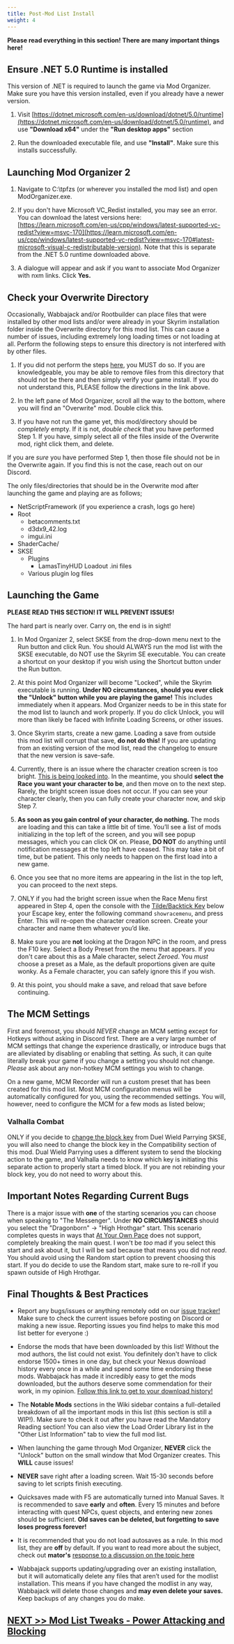 ```yaml
---
title: Post-Mod List Install
weight: 4
---
```

**Please read everything in this section! There are many important things here!**

## Ensure .NET 5.0 Runtime is installed

This version of .NET is required to launch the game via Mod Organizer. Make sure you have this version installed, even if you already have a newer version.

1. Visit [https://dotnet.microsoft.com/en-us/download/dotnet/5.0/runtime](https://dotnet.microsoft.com/en-us/download/dotnet/5.0/runtime), and use **"Download x64"** under the **"Run desktop apps"** section

2. Run the downloaded executable file, and use **"Install"**. Make sure this installs successfully.

## Launching Mod Organizer 2

1. Navigate to C:\tpfzs (or wherever you installed the mod list) and open ModOrganizer.exe.

2. If you don't have Microsoft VC_Redist installed, you may see an error. You can download the latest versions here: [https://learn.microsoft.com/en-us/cpp/windows/latest-supported-vc-redist?view=msvc-170](https://learn.microsoft.com/en-us/cpp/windows/latest-supported-vc-redist?view=msvc-170#latest-microsoft-visual-c-redistributable-version). Note that this is separate from the .NET 5.0 runtime downloaded above.

3. A dialogue will appear and ask if you want to associate Mod Organizer with nxm links. Click **Yes.**

## Check your Overwrite Directory

Occasionally, Wabbajack and/or Rootbuilder can place files that were installed by other mod lists and/or were already in your Skyrim installation folder inside the Overwrite directory for this mod list. This can cause a number of issues, including extremely long loading times or not loading at all. Perform the following steps to ensure this directory is not interfered with by other files.

1. If you did not perform the steps [here](../clean), you MUST do so. If you are knowledgeable, you may be able to remove files from this directory that should not be there and then simply verify your game install. If you do not understand this, PLEASE follow the directions in the link above.

2. In the left pane of Mod Organizer, scroll all the way to the bottom, where you will find an "Overwrite" mod. Double click this.

3. If you have not run the game yet, this mod/directory should be *completely* empty. If it is not, *double check* that you have performed Step 1. If you have, simply select all of the files inside of the Overwrite mod, right click them, and delete.

If you are *sure* you have performed Step 1, then those file should not be in the Overwrite again. If you find this is not the case, reach out on our Discord.

The only files/directories that should be in the Overwrite mod after launching the game and playing are as follows;

- NetScriptFramework (if you experience a crash, logs go here)
- Root
  - betacomments.txt
  - d3dx9_42.log
  - imgui.ini
- ShaderCache/
- SKSE
  - Plugins
    - LamasTinyHUD Loadout .ini files
  - Various plugin log files

## Launching the Game

**PLEASE READ THIS SECTION! IT WILL PREVENT ISSUES!**

The hard part is nearly over. Carry on, the end is in sight!

1. In Mod Organizer 2, select SKSE from the drop-down menu next to the Run button and click Run. You should ALWAYS run the mod list with the SKSE executable, do NOT use the Skyrim SE executable. You can create a shortcut on your desktop if you wish using the Shortcut button under the Run button.

2. At this point Mod Organizer will become "Locked", while the Skyrim executable is running. **Under NO circumstances, should you ever click the "Unlock" button while you are playing the game!** This includes immediately when it appears. Mod Organizer needs to be in this state for the mod list to launch and work properly. If you do click Unlock, you will more than likely be faced with Infinite Loading Screens, or other issues.

3. Once Skyrim starts, create a new game. Loading a save from outside this mod list will corrupt that save, **do not do this!** If you are updating from an existing version of the mod list, read the changelog to ensure that the new version is save-safe.

4. Currently, there is an issue where the character creation screen is too bright. [This is being looked into](https://github.com/zediious/tpfz-sprinkles/issues/8). In the meantime, you should **select the Race you want your character to be**, and then move on to the next step. Rarely, the bright screen issue does not occur. If you can see your character clearly, then you can fully create your character now, and skip Step 7.

5. **As soon as you gain control of your character, do nothing.** The mods are loading and this can take a little bit of time. You’ll see a list of mods initializing in the top left of the screen, and you will see popup messages, which you can click OK on. Please, **DO NOT** do anything until notification messages at the top left have ceased. This may take a bit of time, but be patient. This only needs to happen on the first load into a new game.

6. Once you see that no more items are appearing in the list in the top left, you can proceed to the next steps.

7. ONLY if you had the bright screen issue when the Race Menu first appeared in Step 4, open the console with the [Tilde/Backtick Key](https://external-content.duckduckgo.com/iu/?u=https%3A%2F%2Fwww.theitbase.com%2Fwp-content%2Fuploads%2F2020%2F01%2FBacktick.jpg&f=1&nofb=1&ipt=bf4ef1d8142feb86fa6843d17d61250c3a057c5b11f89931a61777c20f3de676&ipo=images) below your Escape key, enter the following command `showracemenu`, and press Enter. This will re-open the character creation screen. Create your character and name them whatever you’d like.

8. Make sure you are **not** looking at the Dragon NPC in the room, and press the F10 key. Select a Body Preset from the menu that appears. If you don't care about this as a Male character, select *Zeroed*. You *must* choose a preset as a Male, as the default proportions given are quite wonky. As a Female character, you can safely ignore this if you wish.

9. At this point, you should make a save, and reload that save before continuing.

## The MCM Settings

First and foremost, you should *NEVER* change an MCM setting except for Hotkeys without asking in Discord first. There are a very large number of MCM settings that change the experience drastically, or introduce bugs that are alleviated by disabling or enabling that setting. As such, it can quite literally break your game if you change a setting you should not change. *Please* ask about any non-hotkey MCM settings you wish to change.

On a new game, MCM Recorder will run a custom preset that has been created for this mod list. Most MCM configuration menus will be automatically configured for you, using the recommended settings. You will, however, need to configure the MCM for a few mods as listed below;

### Valhalla Combat

ONLY if you decide to [change the block key](../../mod-list-tweaks/powerattackblock) from Duel Wield Parrying SKSE, you will also need to change the block key in the Compatibility section of this mod. Dual Wield Parrying uses a different system to send the blocking action to the game, and Valhalla needs to know which key is initiating this separate action to properly start a timed block. If you are not rebinding your block key, you do not need to worry about this.

## Important Notes Regarding Current Bugs

There is a major issue with **one** of the starting scenarios you can choose when speaking to "The Messenger". Under **NO CIRCUMSTANCES** should you select the "Dragonborn" -> "High Hrothgar" start. This scenario completes quests in ways that [At Your Own Pace](https://www.nexusmods.com/skyrimspecialedition/mods/52704) does not support, completely breaking the main quest. I won't be *too* mad if you select this start and ask about it, but I will be sad because that means you did not *read*. You should avoid using the Random start option to prevent choosing this start. If you do decide to use the Random start, make sure to re-roll if you spawn outside of High Hrothgar.

## Final Thoughts & Best Practices

- Report any bugs/issues or anything remotely odd on our [issue tracker!](https://github.com/zediious/tpfz-sprinkles/issues) Make sure to check the current issues before posting on Discord or making a new issue. Reporting issues you find helps to make this mod list better for everyone :)

- Endorse the mods that have been downloaded by this list! Without the mod authors, the list could not exist. You definitely don't have to click endorse 1500+ times in one day, but check your Nexus download history every once in a while and spend some time endorsing these mods. Wabbajack has made it incredibly easy to get the mods downloaded, but the authors deserve some commendation for their work, in my opinion. [Follow this link to get to your download history!](https://www.nexusmods.com/skyrimspecialedition/users/myaccount?tab=download+history)

- The **Notable Mods** sections in the Wiki sidebar contains a full-detailed breakdown of all the important mods in this list (this section is still a WIP!). Make sure to check it out after you have read the Mandatory Reading section! You can also view the Load Order Library list in the "Other List Information" tab to view the full mod list.

- When launching the game through Mod Organizer, **NEVER** click the "Unlock" button on the small window that Mod Organizer creates. This **WILL** cause issues!

- **NEVER** save right after a loading screen. Wait 15-30 seconds before saving to let scripts finish executing.

- Quicksaves made with F5 are automatically turned into Manual Saves. It is recommended to save **early** and **often**. Every 15 minutes and before interacting with quest NPCs, quest objects, and entering new zones should be sufficient. **Old saves can be deleted, but forgetting to save loses progress forever!**

- It is recommended that you do not load autosaves as a rule. In this mod list, they are **off** by default. If you want to read more about the subject, check out **mator's** [response to a discussion on the topic here](https://www.reddit.com/r/skyrimmods/comments/7bkazq/comment/dpj3cx7/)

- Wabbajack supports updating/upgrading over an existing installation, but it will automatically delete any files that aren’t used for the modlist installation. This means if you have changed the modlist in any way, Wabbajack will delete those changes and **may even delete your saves.** Keep backups of any changes you do make.

## [NEXT >> Mod List Tweaks - Power Attacking and Blocking](../../mod-list-tweaks/powerattackblock)
